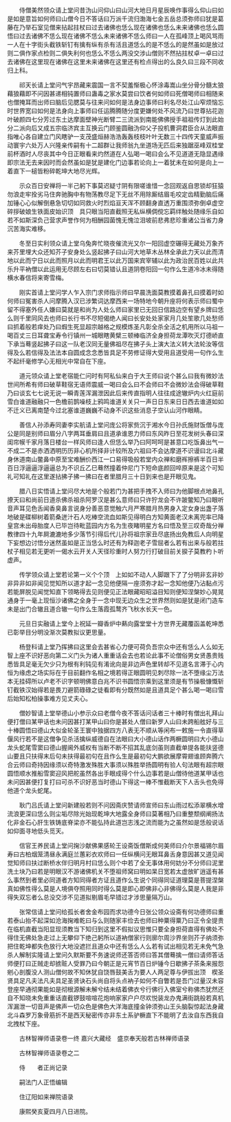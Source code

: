 <!-- { "loadSidebar": true } -->
　　侍僧美然领众请上堂问昔沩山问仰山曰山河大地日月星辰唤作事得么仰山曰如是如是意旨如何师曰山僧今日不答话曰万派千流归渤海七金五岳总须弥师曰犹是葛藤在乃举石室见僧来拈起拄杖曰过去诸佛也恁么现在诸佛也恁么未来诸佛也恁么圆悟曰过去诸佛不恁么现在诸佛不恁么未来诸佛不恁么师曰一人在孤峰顶上喝风骂雨一人在十字街头截铁斩钉有擒有纵有杀有活且道恁么的是不恁么的是然虽如是放过则二俱作家点检则二俱失利何也恁么不恁么两没交涉山僧则不然拈拄杖卓一卓曰过去诸佛在这里现在诸佛在这里未来诸佛在这里还有检点得出的么良久曰三段不同收归上科。

　　祁天长请上堂问气宇昂藏来震国一言不契羞惭极心怀涂毒嵩山坐分骨分髓太狼藉狼藉即不问因甚递相钝置师曰蛊毒之家水莫尝曰饮者何如师曰死僧喝师曰相随来也僧掩耳而出师曰脑后见腮莫与往来问如何是法身边事师曰利名尽处江山窄烦恼忘时世界宽曰如何是法身向上事师曰任运腾腾随分度更嫌何处不风流乃曰世尊拈花迦叶破颜四七分芳过东土达摩面壁神光断臂二三流派到南能佛佛授手祖祖传灯到此始分二派向后又成五宗临济宾主互换云门顾鉴圆融沩仰父子投机曹洞君臣合从法眼直指唯心各自建立门风瞎驴一支茂盛烜赫浩浩轰轰枝枝叶叶无数三十四传天童威声振动寰宇六处万人兴隆亲传嗣有十二超群让我师翁九坐道场无匹后来独踞巫峰双桂堂前杯酒时人尽丧其中今日正眼看来灼然道在人弘喝一喝曰会么不见道道无隐显遇缘即宗法无去来因时而会然虽如是犹是建化门边事若论向上一着犹未在如何是向上一着直下一槌皆粉碎乾坤大地尽光辉。

　　示众百日安禅将一半己躬下事莫迟疑寸阴有限嗟谁惜一念回观返自思锁却狂猿勿浪走牢拴劣马住奔驰胸中有物荡教尽足下无丝不用除厮结眉毛咬定齿精勤脑后痛加锤心心似解倒悬急切切如同救火时烈焰亘天浑不顾翻身直透万重围须弥倒卓虚空碎拶破娘生铁面皮始识顶　具只眼当阳直截照无私纵横倜傥忘羁绊触处随缘乐自如若不如斯深负己营求声誉作何为相酬园菌愧无愧泣泪坡前悲弗悲珍重诸公当省力身沉苦海实难移。

　　冬至日实利领众请上堂乌兔奔忙晓夜催流光又尔一阳回虚空碾得无藏处万象齐来芥里埋大众还知芥子安身处么竖起拂子曰山河大地草木丛林全承此力天以此而清地以此而宁日以此而照月以此而明君王以此万国来宾宰辅以此为政治民百姓以此共乐升平衲僧以此运用无尽顾左右曰切莫错认且道阴卷阳回一句作么生道冷冰未得随横水春信将来寄雪梅。

　　刚实首请上堂问学人乍入宗门求师指示师曰早晨洗面莫教摸着鼻孔曰摸着时如何师曰冤害杀人问摩腾入汉已涉繁词达摩西来一场特地今朝升座将何表示师曰蜀中留不得塞外任人嫌曰莫就是和尚为人处么师曰家里已无回日信路边空有望乡牌曰恁么则千里同风去也师曰长行书不尽短偈绝人闻曰长安处处家家月几处笙歌几处愁师曰抓着般若痒处乃曰煆生死显超宗越格之规模炼圣凡彰全杀全活之机用所以马祖一喝百丈三日耳聋宝寿令行镇州一城眼瞎黄檗三顿棒临济全身担荷龙潭吹灭灯德峤直下承当蓦竖起拂子曰这一队老汉同无量佛祖尽在拂子头上演大法义转大法轮汝等信得及么若信得及法法本自圆成念念悉皆具足不劳修证得大受用且道受用一句作么生不起纤毫修学心无相光中常自在下座。

　　道元领众请上堂老宿能仁问时有阿私仙来白于大王师曰说个甚么曰我有微妙法世间所希有师曰破草鞋宿无语师震威一喝曰会么曰不会师曰不会微妙法会得破草鞋乃曰谈玄七七说无说一瞬青莲浑漏泄因此后来传直指明人往往成途辙炉内火红庭前雪白谁道融融只一色檐前鹊噪枝上鸦鸣谁道关关只一声日日东来日日西去谁道如如不迁义已离南楚今过北塞谁道巍巍不动身不识这些消息子空认山河作眼睛。

　　善信人孙添寿同妻李实航请上堂问庞公将家赀沉于湘水今日孙氏施财饭僧与庞公是同是别师曰眉分八字两耳垂肩曰且道承谁恩力师曰东风昨日至花发树头春曰深闺帘幙千家月落日楼台一样风师曰逢人但恁么举乃曰阿呵呵是甚意口吃饭鼻出气一不成二不是赤洒洒明历历非心机所择非计较所及六祖曰不会达摩道不识谩曰北斗藏身休道南山鳖鼻中原至宝难酬价西江一口易得吸般若堂内众禅和磨裈擦裤半百日半百日浮逼逼浮逼逼总为不识丘乙巳蓦然撞着仲尼门下短命底颜回啐原来是这个可知礼可知礼在这里遂拈拂子拂一拂曰在者里腊月三十日到来也是开眼见鬼。

　　腊八日实悟请上堂问尽大地是个般若门为甚把手拽不入师曰为他脚根点地鼻孔撩天曰和尚前日道杀佛杀祖杀阿罗汉是甚么意师曰只许狞龙会不许跛鳖知乃曰眼听音声耳见色舌闻香臭鼻言说身分善恶意觉触六月严寒腊月热男身入定女身出盏子落地破是碟柳树着箭桑迸汁石人吃棒空流血如斯见得明白方知黄面老汉未离兜率已降皇宫未出母胎度人已毕岂待毗蓝园内方名为生夜睹明星方名曰悟及至三叹奇哉分禅教律四十九年屙漉漉地多少落节引得后代儿孙将祖宗家丑尽底扬出免教后人向明星下妄想边讨悟分迷然虽如是正当恁么时还有为释迦老子雪屈者么若有出来与般若拄杖子相见若无更听一偈水云开关人天径珍重时人努力行打破目前关捩子莫教杓卜听虚声。

　　传学领众请上堂若论第一义个个顶　上如如不动人人脚跟下了了分明非玄非妙非异非如非闻见觉知所以道才起一念见他便隔一座须弥才起一念知他便乃沾黏点污若能屏脱见闻觉知直下领略得去见则便见正法眼藏昭昭溢目知则便知涅槃妙心晃晃通身于一毫上现恒沙诸佛之全身于一念中现无边众生之世界然则如是犹是闭门造车未是出门合辙且道合辙一句作么生落霞孤鹜齐飞秋水长天一色。

　　元旦日实融请上堂今上祝延一瓣香炉中爇向露堂堂十方世界无藏覆函盖乾坤悉已彰举目分明没渐次莫教拟议更思量。

　　杨登科请上堂乃挥拂曰这里会去甚省心力便可荷负吾宗众中还有恁么人么如无智上座不识好恶向第二义门头为诸人重重话会去也若论此事不论僧俗男女贤愚贵贱悉皆具足毫无欠少只为根有利钝见有淆讹向是非边声色里转却不见道名言滞于心内恒为缘虑之场实际在于目前翻作名相之境若得正眼圆明见刺尽除一法不堕缘尘万法本无挂碍所以卢老不识字顿明佛意白兆不识书圆悟宗乘到这里须是有节操极慷慨斩钉截铁汉始得若是畏刀避箭碌碌之徒看即有分既然如是且道具足个甚么喝一喝曰雪后始知松柏操事难方见丈夫心。

　　僧妙智请上堂举德山小参示众曰老僧今夜不答话问话者三十棒时有僧出礼拜山便打僧曰某甲话也未问因甚打某甲山曰你是甚处人僧曰新罗人山曰未跨船舷好与三十棒圆悟曰德山大似金轮圣王寰中独据四方八表无不顺从等闲布一敕施一令直得草偃风行若不是这僧争见杀活擒纵威德自在法眼曰大小德山话作两橛圆明曰大小德山龙头蛇尾雪窦曰德山握阃外威权有当断不断不招其乱底剑虽则直截单提各能扶竖德山要且只扶得末后句未扶得最初句在且作么生是最初句大鹏欲展摩霄翅谁顾奔腾六合云师曰奇持因缘须以奇特激发殊胜大事须以殊胜举扬圆明有验人句法眼有超宗眼圆悟顺水推船雪窦迎风把舵虽然各出手眼成得个什么边事若是山僧待他道某甲话也未问因甚便打复打曰可杀不识好恶当时德山下得这一棒不惟截断天下人舌头也免得他道个龙头蛇尾。

　　耿门吕氏请上堂问新建般若则不问因斋庆赞请师宣师曰东山雨过松添翠横水增流浪更深曰恁么则尘垢尽除光始现乾坤大地露全身师曰莫著相乃曰重整颓纲阐扬法化非金石心肝生铁铸底脊梁亦不能弘持此道岂志浅之流而能为之虽然如是恁般说话如仰面寻地低头觅天。

　　信官王养民请上堂问掬沙献佛果感轮王设斋饭僧斯成何美师曰介尔景福锡尔眉寿曰古柏烟笼清昼永满庭兰蕙彩衣欢师曰一任纵横问无眼耳鼻舌身意因甚又道见闻觉知师曰扶过断桥水伴归明月村曰恁么则个中若了全无事体用何妨分不分师曰泥里洗土块乃曰若是明眼汉不游诸佛机关不堕祖师窝曰明如杲日宽若太虚放旷逍遥有甚么事然到者里必同道者方知同得者方证且道作么生说个同得同证道理莫是菩提涅槃真如佛性得么莫是人境俱夺照用同时得么莫是即心即佛非心非佛得么莫是人我是非得失双忘者么总没交涉不见道拟剔眉毛早错过才涉思量隔万山。

　　张常信请上堂问给孤长者舍金布园而求功德今日张公领众设斋有何功德师曰重若泰山抬不起深如沧海掬难乾曰与么则随家丰俭去也师曰种粟得粟乃曰正令全提贵在临机直截当阳显现须教当下知归到这里不假拟议思惟只要全身担荷直得有佛处不得住无佛处急走过上无攀仰下绝己躬所以道衲僧家行则廓尔周沙界坐则芥子纳须弥把住乾坤都失色放行大地没遮拦且道众中还有恁么人么若有试出相见若无未免气急杀人解制实隆请上堂问久默斯要不务速说师还答否师曰答其僧蓦擒一僧曰请师答话师便打曰正贼走却掳赃人受罪乃曰今朝正是元宵节百日炉锤今日歇拂子茶条来报怨剜心剖腹没人测山僧何故不知休犹自饶唇鼓美舌为要人人两足尊与伊拔出顶　楔圣贤具足凡夫法凡夫具足圣贤诀石头尚自将头点衲子如何不自瞥若是吾门过量汉未容登座早通彻果能如是彻根源解未解兮结未结着佛衣兮行佛行入佛室兮称佛杰犹然还自不知晓未免重重话直截锣鼓喧喧花炮响家家户户尽欢悦装龙办鬼满街跳般若真机浑漏泄一切音声是佛声一切众色是佛色大洋海底撞金钟须弥山王头脑裂惊起法身藏北斗森罗万象骨筋折不是西天秘密传亦非东土系驴橛直下不能明了去汝自东西我自北拽杖下座。

　　古林智禅师语录卷一终
嘉兴大藏经　盛京奉天般若古林禅师语录


　　古林智禅师语录卷之二

　　侍　　者正尚记录

　　嗣法门人正悟编辑

　　住辽阳如来禅院语录

　　康熙癸亥夏四月八日进院。

